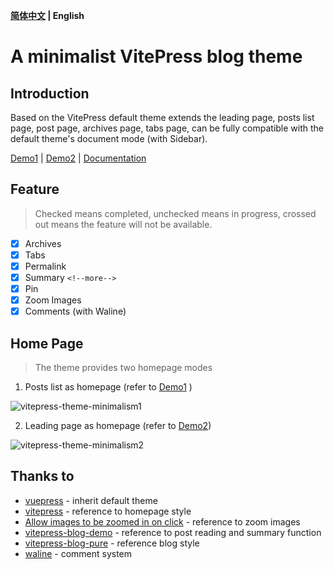 **[简体中文](/README.md) | English**

# A minimalist VitePress blog theme

## Introduction

Based on the VitePress default theme extends the leading page, posts list page, post page, archives page, tabs page, can be fully compatible with the default theme's document mode (with Sidebar).

[Demo1](https://zhichao.org) | [Demo2](https://izhichao.github.io/vitepress-theme-minimalism) | [Documentation](https://zhichao.org/posts/minimalism.html#vitepress-theme-minimalism-documentation)

## Feature 

> Checked means completed, unchecked means in progress, crossed out means the feature will not be available.

- [x] Archives
- [x] Tabs
- [x] Permalink
- [x] Summary `<!--more-->`
- [x] Pin
- [x] Zoom Images
- [x] Comments (with Waline)

## Home Page

> The theme provides two homepage modes

1. Posts list as homepage (refer to [Demo1](https://zhichao.org) )

![vitepress-theme-minimalism1](https://minio.zhichao.org/images/vitepress-theme-minimalism1.webp)

2. Leading page as homepage (refer to [Demo2](https://izhichao.github.io/vitepress-theme-minimalism))

![vitepress-theme-minimalism2](https://minio.zhichao.org/images/vitepress-theme-minimalism2.webp)

## Thanks to

- [vuepress](https://github.com/vuejs/vitepress) - inherit default theme
- [vitepress](https://github.com/vuejs/vuepress) - reference to homepage style
- [Allow images to be zoomed in on click](https://github.com/vuejs/vitepress/issues/854) - reference to zoom images
- [vitepress-blog-demo](https://github.com/brc-dd/vitepress-blog-demo) - reference to post reading and summary function
- [vitepress-blog-pure](https://github.com/airene/vitepress-blog-pure) - reference blog style
- [waline](https://github.com/walinejs/waline) - comment system
